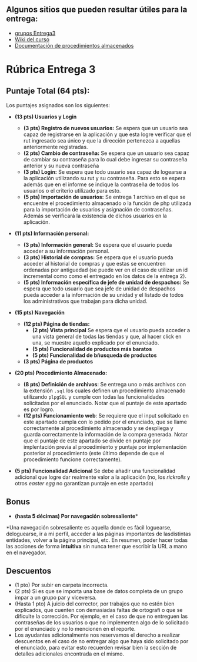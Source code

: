 ## Algunos sitios que pueden resultar útiles para la entrega:

- [grupos Entrega3](https://docs.google.com/spreadsheets/d/1_wBBmV8DM2YL0Bsur130nA8mLQx1_12ULE1MvBFBF7Y/edit#gid=497462851)
- [Wiki del curso](https://github.com/IIC2413/Syllabus-2021-1/wiki)
- [Documentación de procedimientos almacenados](https://www.postgresql.org/docs/10/sql-createfunction.html)

# Rúbrica Entrega 3

## Puntaje Total (64 pts):

Los puntajes asignados son los siguientes:
* **(13 pts) Usuarios y Login**
    * **(3 pts) Registro de nuevos usuarios:** Se espera que un usuario sea capaz de registrarse en la aplicación y que esta logre verificar que el rut ingresado sea único y que la dirección pertenezca a aquellas anteriormente registradas.
    * **(2 pts) Cambio de contraseña:** Se espera que un usuario sea capaz de cambiar su contraseña para lo cual debe ingresar su contraseña anterior y su nueva contraseña
    * **(3 pts) Login:** Se espera que todo usuario sea capaz de logearse a la aplicación utilizando su rut y su contraseña. Para esto se espera además que en el informe se indique la contraseña de todos los usuarios o el criterio utilizado para esto.
    * **(5 pts) Importación de usuarios:** Se entrega 1 archivo en el que se encuentre el procedimiento almacenado o la función de php utilizada para la importación de usuarios y asignación de contraseñas. Además se verificará la existencia de dichos usuarios en la aplicación.


* **(11 pts) Información personal:**
    * **(3 pts) Información general:** Se espera que el usuario pueda acceder a su información personal.
    * **(3 pts) Historial de compras:** Se espera que el usuario pueda acceder al historial de compras y que estas se encuentren ordenadas por antiguedad (se puede ver en el caso de utilizar un id incremental como como el entregado en los datos de la entrega 2).
    * **(5 pts) Información específica de jefe de unidad de despachos:** Se espera que todo usuario que sea jefe de unidad de despachos pueda acceder a la información de su unidad y el listado de todos los administrativos que trabajan para dicha unidad.

* **(15 pts) Navegación**
    * **(12 pts) Página de tiendas:**
        * **(2 pts) Vista principal** Se espera qye el usuario pueda acceder a una vista general de todas las tiendas y que, al hacer click en una, se muestre aquello explicado por el enunciado. 
        * **(5 pts) Funcionalidad de productos más baratos**
        * **(5 pts) Funcionalidad de bñusqueda de productos**
    * **(3 pts) Página de productos** 

* **(20 pts) Procedimiento Almacenado:** 
    * **(8 pts) Definición de archivos**: Se entrega uno o más archivos con la extensión `.sql` los cuales definen un procedimiento almacenado utilizando `plpgSQL` y cumple con todas las funcionalidades solicitadas por el enunciado. Notar que el puntaje de este apartado es por logro.
    * **(12 pts) Funcionamiento web**: Se requiere que el input solicitado en este apartado cumpla con lo pedido por el enunciado, que se llame correctamente al procedimiento almacenado y se despliega y guarda correctamente la información de la compra generada. Notar que el puntaje de este apartado se divide en puntaje por implentación previa al procedimiento y puntaje por implementación posterior al procedimiento (este último depende de que el procedimiento funcione correctamente).

* **(5 pts) Funcionalidad Adicional** Se debe añadir una funcionalidad adicional que logre dar realmente valor a la aplicación (no, los _rickrolls_ y otros _easter egg_ no garantizan puntaje en este apartado)

## Bonus
* **(hasta 5 décimas) Por navegación sobresaliente***

*Una navegación sobresaliente es aquella donde es fácil loguearse, deloguearse, ir a mi perfil, acceder a las páginas importantes de lasdistintas entidades, volver a la página principal, etc. En resumen, poder hacer todas las acciones de forma **intuitiva** sin nunca tener que escribir la URL a mano en el navegador.

## Descuentos
* (1 pto) Por subir en carpeta incorrecta.
* (2 pts) Si es que se importa una base de datos completa de un grupo impar a un grupo par y viceversa.
* (Hasta 1 pto) A juicio del corrector, por trabajos que no estén bien explicados, que cuenten con demasiadas faltas de ortografì o que se dificulte la corrección. Por ejemplo, en el caso de que no entreguen las contraseñas de los usuarios o que no implementen algo de lo solicitado por el enunciado y no lo mencionen en el reporte.
* Los ayudantes adicionalmente nos reservamos el derecho a realizar descuentos en el caso de no entregar algo que haya sido solicitado por el enunciado, para evitar esto recuerden revisar bien la sección de detalles adicionales encontrada en el mismo.
